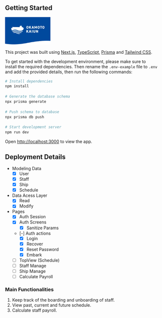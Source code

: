 ## Getting Started

<div>
  <a href="https://okamotokaiun.com">
    <img src="https://raw.githubusercontent.com/p266dd/okamoto-kaiun/refs/heads/main/public/okamoto-brand-github.webp" alt="Okamoto Kaiun Logo" width="150" />
  </a>
</div>

This project was built using [Next.js](https://nextjs.org/), [TypeScript](https://www.typescriptlang.org/), [Prisma](https://www.prisma.io/) and [Tailwind CSS](https://tailwindcss.com/).

To get started with the development environment, please make sure to install the required dependencies. Then rename the `.env-example` file to `.env` and add the provided details, then run the following commands:

```bash
# Install dependencies
npm install

# Generate the database schema
npx prisma generate

# Push schema to database
npx prisma db push

# Start development server
npm run dev
```

Open [http://localhost:3000](http://localhost:3000) to view the app.

## Deployment Details

- Modeling Data
  - [x] User
  - [x] Staff
  - [x] Ship
  - [x] Schedule
- Data Acess Layer
  - [x] Read
  - [x] Modify
- Pages
  - [x] Auth Session
  - [x] Auth Screens
    - [x] Sanitize Params
  - [-] Auth actions
    - [x] Login
    - [x] Recover
    - [x] Reset Password
    - [x] Embark
  - [ ] TopView (Schedule)
  - [ ] Staff Manage
  - [ ] Ship Manage
  - [ ] Calculate Payroll

### Main Functionalities

1. Keep track of the boarding and unboarding of staff.
2. View past, current and future schedule.
3. Calculate staff payroll.

